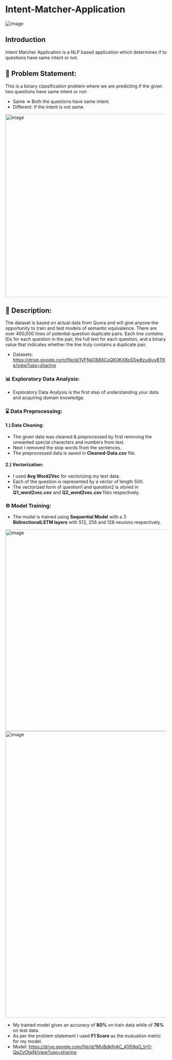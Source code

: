 # Intent-Matcher-Application
![image](https://user-images.githubusercontent.com/81012989/169656678-d27b878a-3133-473f-9919-f242bd8bb8e1.png)

## Introduction
Intent Matcher Application is a NLP based application which determines if to questions have same intent or not.

## 🧭 Problem Statement: 
This is a binary classification problem where we are predicting if the given two questions have same intent or not:
* Same => Both the questions have same intent.
* Different: If the intent is not same.
<img width="572" alt="image" src="https://user-images.githubusercontent.com/81012989/169664213-423764e0-c52f-402e-919f-7abde7d7b541.png">

## 🧾 Description: 
The dataset is based on actual data from Quora and will give anyone the opportunity to train and test models of semantic equivalence. There are over 400,000 lines of potential question duplicate pairs. Each line contains IDs for each question in the pair, the full text for each question, and a binary value that indicates whether the line truly contains a duplicate pair.
* Datasets: https://drive.google.com/file/d/1VFNjjD88XCxQK0KX8pSSw8zudjuy8TKe/view?usp=sharing

### :bar_chart: Exploratory Data Analysis:
* Exploratory Data Analysis is the first step of understanding your data and acquiring domain knowledge. 

### :hourglass: Data Preprocessing:
#### 1.) Data Cleaning:
* The given data was cleaned & preprocessed by first removing the unwanted special characters and numbers from text.
* Next I removed the stop words from the sentences.
* The preprocessed data is saved in **Cleaned-Data.csv** file.

#### 2.) Vectorization:
* I used **Avg Word2Vec** for vectorizing my text data.
* Each of the question is represented by a vector of length 500.
* The vectorized form of question1 and question2 is stored in **Q1_word2vec.csv** and **Q2_word2vec.csv** files respectively.

### ⚙ Model Training:
* The model is trained using **Sequential Model** with a 3 **BidirectionalLSTM layers** with 512, 256 and 128 neurons respectively.

<img width="630" alt="image" src="https://user-images.githubusercontent.com/81012989/169664655-b9f64d52-5d4c-4b88-aee5-42e59b6423af.png">
<img width="895" alt="image" src="https://user-images.githubusercontent.com/81012989/169664725-333863fe-d3d4-4946-bc0e-dd32b455f717.png">


* My trained model gives an accuracy of **80%** on train data while of **76%** on test data.
* As per the problem statement I used **F1 Score** as the evaluation metric for my model.
* Model: https://drive.google.com/file/d/1MvBdkfjrAC_A1I59qO_Vr0-QpZvOIqiN/view?usp=sharing

